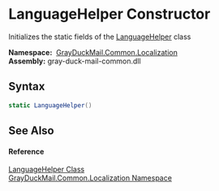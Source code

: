 LanguageHelper Constructor
==========================
Initializes the static fields of the [LanguageHelper][1] class

  **Namespace:**  [GrayDuckMail.Common.Localization][2]  
  **Assembly:** gray-duck-mail-common.dll

Syntax
------

```csharp
static LanguageHelper()
```


See Also
--------

#### Reference
[LanguageHelper Class][1]  
[GrayDuckMail.Common.Localization Namespace][2]  

[1]: README.md
[2]: ../README.md